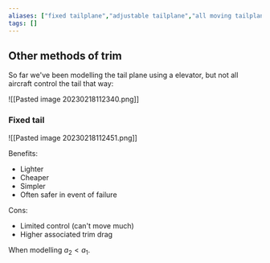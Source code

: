 ```yaml
---
aliases: ["fixed tailplane","adjustable tailplane","all moving tailplane"]
tags: []
---
```


## Other methods of trim

So far we've been modelling the tail plane using a elevator, but not all aircraft control the tail that way:

![[Pasted image 20230218112340.png]]

### Fixed tail

![[Pasted image 20230218112451.png]]

Benefits:
- Lighter
- Cheaper
- Simpler
- Often safer in event of failure

Cons:
- Limited control (can't move much)
- Higher associated trim drag

When modelling $a_{2}<a_{1}$.


